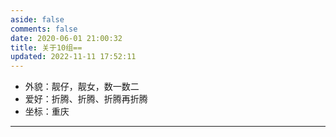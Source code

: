 ```yaml
---
aside: false
comments: false
date: 2020-06-01 21:00:32
title: 关于10组==
updated: 2022-11-11 17:52:11
---
```

- 外貌：靓仔，靓女，数一数二
- 爱好：折腾、折腾、折腾再折腾
- 坐标：重庆

---
